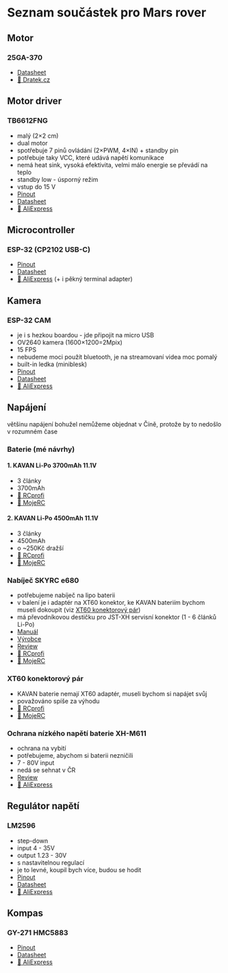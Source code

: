 # Seznam součástek pro Mars rover
## Motor
### 25GA-370
- [Datasheet](https://www.tronsunmotor.com/data/upload/file/201910/e78fcf93ed604a64c69852b5db49a03f.pdf)
- [🛒 Dratek.cz](https://dratek.cz/arduino/123005-motor-jga25-370-12v-130rpm-s-prevodovkou.html)

## Motor driver
### TB6612FNG
- malý (2×2 cm)
- dual motor
- spotřebuje 7 pinů ovládání (2×PWM, 4×IN) + standby pin
- potřebuje taky VCC, které udává napětí komunikace
- nemá heat sink, vysoká efektivita, velmi málo energie se převádí na teplo
- standby low - úsporný režim
- vstup do 15 V
- [Pinout](https://cdn.sparkfun.com/assets/parts/3/1/5/7/09457-04.jpg)
- [Datasheet](https://toshiba.semicon-storage.com/info/datasheet_en_20141001.pdf?did=10660)
- [🛒 AliExpress](https://www.aliexpress.com/item/32465698640.html)

## Microcontroller
### ESP-32 (CP2102 USB-C)
- [Pinout](https://docs.espressif.com/projects/esp-idf/en/latest/esp32/_images/esp32-devkitC-v4-pinout.png)
- [Datasheet](https://www.espressif.com/sites/default/files/documentation/esp32-wroom-32_datasheet_en.pdf)
- [🛒 AliExpress](https://www.aliexpress.com/item/4000090521976.html) (+ i pěkný terminal adapter)

## Kamera
### ESP-32 CAM
- je i s hezkou boardou - jde připojit na micro USB
- OV2640 kamera (1600×1200=2Mpix)
- 15 FPS
- nebudeme moci použít bluetooth, je na streamovaní videa moc pomalý
- built-in ledka (miniblesk)
- [Pinout](https://lastminuteengineers.com/wp-content/uploads/iot/ESP32-CAM-Pinout.png)
- [Datasheet](https://loboris.eu/ESP32/ESP32-CAM%20Product%20Specification.pdf)
- [🛒 AliExpress](https://www.aliexpress.com/item/1005003472117545.html)

## Napájení
většinu napájení bohužel nemůžeme objednat v Číně, protože by to nedošlo v rozumném čase 
### Baterie (mé návrhy)
<!-- https://www.rcprofi.cz/akumulatory-li-pol.html?orderby=0&cenado=5633&asistentatrib[160][1132]=1132&asistentatrib[161][1140]=1140&asistentatrib[161][1141]=1141&asistentatrib[199][2115]=2115 -->
#### 1. KAVAN Li-Po 3700mAh 11.1V
- 3 články
- 3700mAh
- [🛒 RCprofi](https://www.rcprofi.cz/kavan-li-po-3700mah-11-1v-40-80c-41-1wh)
- [🛒 MojeRC](https://www.mojerc.cz/144017/kavan-li-po-3700mah-11-1v-40-80c-41-1wh)
#### 2. KAVAN Li-Po 4500mAh 11.1V
- 3 články
- 4500mAh
- o ~250Kč dražší
- [🛒 RCprofi](https://www.rcprofi.cz/kavan-li-po-4500mah-11-1v-40-80c-50-0wh)
- [🛒 MojeRC](https://www.mojerc.cz/144019/kavan-li-po-4500mah-11-1v-40-80c-50-0wh)


### Nabíječ SKYRC e680
- potřebujeme nabíječ na lipo baterii
- v balení je i adaptér na XT60 konektor, ke KAVAN bateriím bychom museli dokoupit (viz [XT60 konektorový pár](#xt60-konektorový-pár))
- má převodníkovou destičku pro JST-XH servisní konektor (1 - 6 článků Li-Po)
- [Manuál](https://www.skyrc.com/download/e680_Instruction_Manual_EN_V1.30.pdf)
- [Výrobce](https://www.skyrc.com/Charger/e680)
- [Review](https://youtu.be/zIszpMdlm-I)
- [🛒 RCprofi](https://www.rcprofi.cz/sky-rc-e680-nabijec-80w)
- [🛒 MojeRC](https://www.mojerc.cz/137348/sky-rc-e680-nab%C3%ADje%C4%8D-80w)

### XT60 konektorový pár
- KAVAN baterie nemají XT60 adaptér, museli bychom si napájet svůj
- považováno spíše za výhodu
- [🛒 RCprofi](https://www.rcprofi.cz/xt60-konektor-1par)
- [🛒 MojeRC](https://aliexpress.com/item/1005005681985806.html)

### Ochrana nízkého napětí baterie XH-M611
- ochrana na vybití
- potřebujeme, abychom si baterii nezničili
- 7 - 80V input
- nedá se sehnat v ČR
- [Review](https://youtu.be/P2g-NxdF6d8)
- [🛒 AliExpress](https://www.aliexpress.com/item/1005005681985806.html)

## Regulátor napětí
### LM2596
- step-down
- input 4 - 35V
- output 1.23 - 30V
- s nastavitelnou regulací
- je to levné, koupil bych více, budou se hodit
- [Pinout](https://electrobes.com/wp-content/uploads/2019/05/pinout-of-lm2596-dc-dc-buck-converter-module-adjustable-power-supply-board-in-pakistan.webp)
- [Datasheet](https://www.ti.com/lit/ds/symlink/lm2596.pdf)
- [🛒 AliExpress](https://www.aliexpress.com/item/10000000656280.html)

## Kompas
### GY-271 HMC5883
- [Pinout](https://electropeak.com/learn/wp-content/uploads/2020/09/GY271-Arduino-Pinout.jpg)
- [Datasheet](https://cdn-shop.adafruit.com/datasheets/HMC5883L_3-Axis_Digital_Compass_IC.pdf)
- [🛒 AliExpress](https://www.aliexpress.com/item/1005002525957722.html)